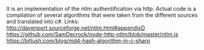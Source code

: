 It is an implementation of the ntlm authentification via http. Actual code is a compilation of several algorithms that were taken from the different sources and translated into c#.
Links:
http://davenport.sourceforge.net/ntlm.html#appendixD
https://github.com/SamDecrock/node-http-ntlm/blob/master/ntlm.js
https://bitlush.com/blog/md4-hash-algorithm-in-c-sharp